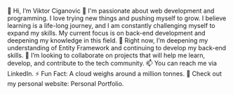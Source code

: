 👋 Hi, I’m Viktor Ciganovic
👀 I'm passionate about web development and programming. I love trying new things and pushing myself to grow. I believe learning is a life-long journey, and I am constantly challenging myself to expand my skills. My current focus is on back-end development and deepening my knowledge in this field.
🌱 Right now, I’m deepening my understanding of Entity Framework and continuing to develop my back-end skills.
💞️ I’m looking to collaborate on projects that will help me learn, develop, and contribute to the tech community.
📫 You can reach me via LinkedIn.
⚡ Fun Fact: A cloud weighs around a million tonnes.
🐙 Check out my personal website: Personal Portfolio.
<!---
ViktorCiganovic-collab/ViktorCiganovic-collab is a ✨ special ✨ repository because its `README.md` (this file) appears on your GitHub profile.
You can click the Preview link to take a look at your changes.
--->

